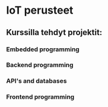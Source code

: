 # IoT perusteet

## Kurssilla tehdyt projektit:

### Embedded programming
### Backend programming
### API's and databases
### Frontend programming
